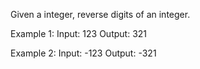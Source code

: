 Given a integer, reverse digits of an integer.

Example 1:
Input: 123
Output: 321

Example 2:
Input: -123
Output: -321
